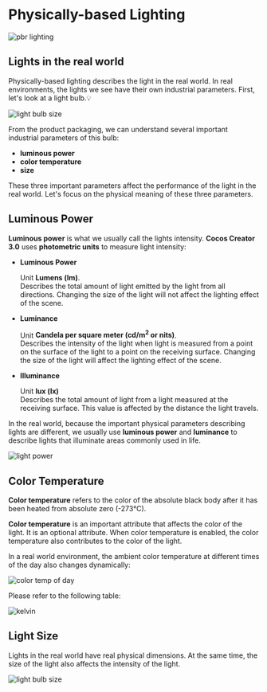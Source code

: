 # Physically-based Lighting

![pbr lighting](pbr-lighting.jpg)

## Lights in the real world

Physically-based lighting describes the light in the real world. In real environments, the lights we see have their own industrial parameters. First, let's look at a light bulb.💡

![light bulb size](light-bulb.jpg)

From the product packaging, we can understand several important industrial parameters of this bulb:

  - **luminous power**
  - **color temperature**
  - **size**

These three important parameters affect the performance of the light in the real world. Let's focus on the physical meaning of these three parameters.

## Luminous Power

**Luminous power** is what we usually call the lights intensity. __Cocos Creator 3.0__ uses **photometric units** to measure light intensity:

- **Luminous Power**

  Unit **Lumens (lm)**.<br>
  Describes the total amount of light emitted by the light from all directions. Changing the size of the light will not affect the lighting effect of the scene.

- **Luminance**

  Unit **Candela per square meter (cd/m<sup>2</sup> or nits)**.<br>
  Describes the intensity of the light when light is measured from a point on the surface of the light to a point on the receiving surface. Changing the size of the light will affect the lighting effect of the scene.

- **Illuminance**

  Unit **lux (lx)**<br>
  Describes the total amount of light from a light measured at the receiving surface. This value is affected by the distance the light travels.

In the real world, because the important physical parameters describing lights are different, we usually use **luminous power** and **luminance** to describe lights that illuminate areas commonly used in life.

![light power](light-power.jpg)

## Color Temperature

**Color temperature** refers to the color of the absolute black body after it has been heated from absolute zero (-273°C).

**Color temperature** is an important attribute that affects the color of the light. It is an optional attribute. When color temperature is enabled, the color temperature also contributes to the color of the light.

In a real world environment, the ambient color temperature at different times of the day also changes dynamically:

![color temp of day](color-temp-of-day.jpg)

Please refer to the following table:

![kelvin](kelvin.jpg)

## Light Size

Lights in the real world have real physical dimensions. At the same time, the size of the light also affects the intensity of the light.

![light bulb size](light-bulb-size.png)
